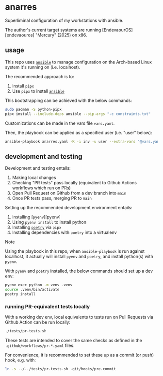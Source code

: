 # anarres

Superliminal configuration of my workstations with ansible.

The author's current target systems are running [EndevaourOS][endevaouros] "Mercury" (2025) on x86.

## usage

This repo uses [`ansible`][ansible] to manage configuration on the Arch-based Linux system
it's running on (i.e. localhost).

The recommended approach is to:

1. Install [`pipx`][pipx]
1. Use `pipx` to install [`ansible`][ansible]

This bootstrapping can be achieved with the below commands:

```bash
sudo pacman -S python-pipx
pipx install --include-deps ansible --pip-args "-c constraints.txt"
```

Customizations can be made in the vars file `vars.yaml`.

Then, the playbook can be applied as a specified user (i.e. "user" below):

```bash
ansible-playbook anarres.yaml -K -i inv -u user --extra-vars "@vars.yaml"
```

## development and testing

Development and testing entails:

1. Making local changes
1. Checking "PR tests" pass locally (equivalent to Github Actions workflows which run on PRs)
1. Open Pull Request on Github from a dev branch into `main`
1. Once PR tests pass, merging PR to `main` 

Setting up the recommended development environment entails:

1. Installing [`pyenv`][pyenv]
1. Using `pyenv install` to install python
1. Installing [`poetry`][poetry] via `pipx`
1. Installing dependencies with `poetry` into a virtualenv

> [!NOTE]
> Using the playbook in this repo, when `ansible-playbook` is run against localhost, it actually will
> install `pyenv` and `poetry`, and install python(s) with `pyenv`. 

With `pyenv` and `poetry` installed, the below commands should set up a dev env:

```bash
pyenv exec python -m venv .venv
source .venv/bin/activate
poetry install
```

### running PR-equivalent tests locally

With a working dev env, local equivalents to tests run on Pull Requests via Github Action can be run locally:

```bash
./tests/pr-tests.sh
```

These tests are intended to cover the same checks as defined in the `.github/workflows/pr-*.yaml` files.

For convenience, it is recommended to set these up as a commit (or push) hook, e.g. with:

```bash
ln -s ../../tests/pr-tests.sh .git/hooks/pre-commit
```

[ansible]: https://github.com/ansible/ansible
[endeavouros]: https://endeavouros.com/
[pipx]: https://github.com/pypa/pipx 
[poetry]: https://github.com/python-poetry/poetry

